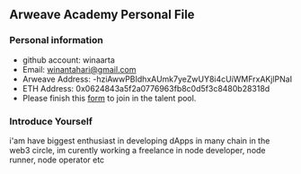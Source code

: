## Arweave Academy Personal File

### Personal information

- github account: winaarta
- Email: winantahari@gmail.com
- Arweave Address: -hziAwwPBIdhxAUmk7yeZwUY8i4cUiWMFrxAKjlPNaI 
- ETH Address: 0x0624843a5f2a0776963fb8c0d5f3c8480b28318d
- Please finish this [form](https://docs.google.com/forms/d/e/1FAIpQLSfWA5fIIcBgmRppm3jNz5vmf9Mai_QMVil-2pO4r7YKn_Zhtw/viewform?usp=sf_link) to join in the talent pool.

### Introduce Yourself
 i'am have biggest enthusiast in developing dApps in many chain in the web3 circle, im curently working a freelance in node developer, node runner, node operator etc

